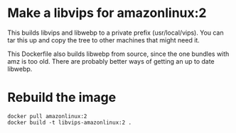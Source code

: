 # Make a libvips for amazonlinux:2

This builds libvips and libwebp to a private prefix (usr/local/vips). You can
tar this up and copy the tree to other machines that might need it.

This Dockerfile also builds libwebp from source, since the one bundles
with amz is too old. There are probably better ways of getting an up to
date libwebp.

# Rebuild the image

```
docker pull amazonlinux:2
docker build -t libvips-amazonlinux:2 .
```


